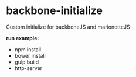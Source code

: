 # backbone-initialize
Custom initialize for backboneJS and marionetteJS


**run example:**

- npm install
- bower install
- gulp build
- http-server
